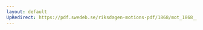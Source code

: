 ```yaml
---
layout: default
UpRedirect: https://pdf.swedeb.se/riksdagen-motions-pdf/1868/mot_1868__ak__reg/mot_1868__ak__reg_003.pdf
---
```

